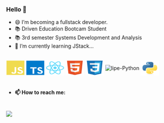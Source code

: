 ### Hello 👋



- 😄 I’m becoming a fullstack developer.
- 📚 Driven Education Bootcam Student
- 📚 3rd semester Systems Development and Analysis
- 🌱 I’m currently learning JStack...


<div style="display: inline_block"><br>
  <img align="center" alt="lipe-Js" height="40" width="50" src="https://raw.githubusercontent.com/devicons/devicon/master/icons/javascript/javascript-plain.svg">
  <img align="center" alt="lipe-Ts" height="40" width="50" src="https://raw.githubusercontent.com/devicons/devicon/master/icons/typescript/typescript-plain.svg">
  <img align="center" alt="lipe-React" height="40" width="50" src="https://raw.githubusercontent.com/devicons/devicon/master/icons/react/react-original.svg">
  <img align="center" alt="lipe-HTML" height="40" width="50" src="https://raw.githubusercontent.com/devicons/devicon/master/icons/html5/html5-original.svg">
  <img align="center" alt="lipe-CSS" height="40" width="50" src="https://raw.githubusercontent.com/devicons/devicon/master/icons/css3/css3-original.svg">
  <img align="center" alt="lipe-Python" height="40" width="50" src="https://upload.wikimedia.org/wikipedia/commons/thumb/d/d9/Node.js_logo.svg/590px-Node.js_logo.svg.png?20170401104355">
  <img align="center" alt="lipe-Python" height="40" width="50" src="https://raw.githubusercontent.com/devicons/devicon/master/icons/python/python-original.svg">
</div>

<br>

 - #### 📫 How to reach me:
<br>
<div> 
  <a href="https://www.linkedin.com/in/filipe-tenedini-1532061b9/" target="_blank"><img src="https://img.shields.io/badge/-LinkedIn-%230077B5?style=for-the-badge&logo=linkedin&logoColor=white" target="_blank"></a> 
</div>
